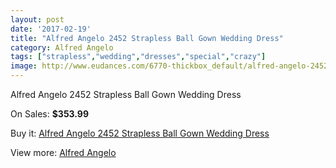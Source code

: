 ```yaml
---
layout: post
date: '2017-02-19'
title: "Alfred Angelo 2452 Strapless Ball Gown Wedding Dress"
category: Alfred Angelo
tags: ["strapless","wedding","dresses","special","crazy"]
image: http://www.eudances.com/6770-thickbox_default/alfred-angelo-2452-strapless-ball-gown-wedding-dress.jpg
---
```

Alfred Angelo 2452 Strapless Ball Gown Wedding Dress

On Sales: **$353.99**
<a href="https://www.eudances.com/en/alfred-angelo/2499-alfred-angelo-2452-strapless-ball-gown-wedding-dress.html"><amp-img layout="responsive" width="600" height="600" src="//www.eudances.com/6770-thickbox_default/alfred-angelo-2452-strapless-ball-gown-wedding-dress.jpg" alt="Alfred Angelo 2452 Strapless Ball Gown Wedding Dress 0" /></a>

Buy it: [Alfred Angelo 2452 Strapless Ball Gown Wedding Dress](https://www.eudances.com/en/alfred-angelo/2499-alfred-angelo-2452-strapless-ball-gown-wedding-dress.html "Alfred Angelo 2452 Strapless Ball Gown Wedding Dress")

View more: [Alfred Angelo](https://www.eudances.com/en/36-alfred-angelo "Alfred Angelo")